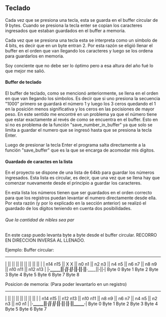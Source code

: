 ## Teclado

Cada vez que se presiona una tecla, esta se guarda en el buffer circular de 9 bytes. Cuando se presiona la tecla enter se copian los caracteres ingresados que estaban guardados en el buffer a memoria.

Cada vez que se presiona una tecla esta se interpreta como un símbolo de 4 bits, es decir que en un byte entran 2. Por esta razón se eligió llenar el buffer en el orden que van llegando los caracteres y luego se los ordena para guardarlos en memoria.

Soy conciente que no debe ser lo óptimo pero a esa altura del año fué lo que mejor me salió.

#### Buffer de teclado

El buffer de teclado, como se mencionó anteriormente, se llena en el orden en que van llegando los simbolos. Es decir que si uno presiona la secuencia "1000" primero se guardará el número 1 y luego los 3 ceros quedando el 1 en la posición menos significativa y los ceros en las pocisiones de mayor peso. En este sentido me encontré en un problema ya que el número tiene que estar exactamente al revés de como se encuentra en el buffer. Esto en sí no es problema de la función "save_number_in_buffer" ya que solo se limita a guardar el numero que se ingresó hasta que se presiona la tecla Enter. 

Luego de presionar la tecla Enter el programa salta directamente a la función "save_buffer" que es la que se encarga de acomodar mis digitos.

#### Guardado de caractes en la lista

En el proyecto se dispone de una lista de 64kb para guardar los números ingresados. Esta lista es circular, es decir, que una vez que se llena hay que comenzar nuevamente desde el principio a guardar los caracteres.

En esta lista los números tienen que ser guardados en el orden correcto para que los registros puedan levantar el numero directamente desde ella. Por esta razón (y por lo explicado en la sección anterior) se realizó el guardado de los dígitos teniendo en cuenta dos posibilidades.

###### Que la cantidad de nibles sea par

En este casp puedo levanta byte a byte desde el buffer circular. RECORRO EN DIRECCION INVERSA AL LLENADO.

Ejemplo:
Buffer circular:
 __________________________________________________________________________________________________________
|          ||          ||         ||          ||           ||         ||         ||           ||           |
| n14  n15 ||  X    X  || n0   n1 || n2   n3  ||  n4   n5  || n6   n7 || n8   n9 || n10   n11 || n12   n13 |
|____·_____||____·_____||____·____||_____·____||_____·_____||____·____||____·____||_____·_____||_____·_____|
   Byte 0     Byte 1     Byte 2      Byte 3      Byte 4       Byte 5      Byte 6      Byte 7       Byte 8


Posicion de memoria: (Para poder levantarlo en un registro)
 ______________________________________________________________________________________________
|          ||          ||           ||          ||           ||         ||         ||          |
| n14  n15 || n12  n13 || n10   n11 || n8   n9  ||  n6   n7  || n4   n5 || n2   n3 || n0    n1 |
|____·_____||____·_____||_____·_____||_____·____||_____·_____||____·____||____·____||_____·____|
   Byte 0     Byte 1       Byte 2       Byte 3      Byte 4       Byte 5     Byte 6     Byte 7



